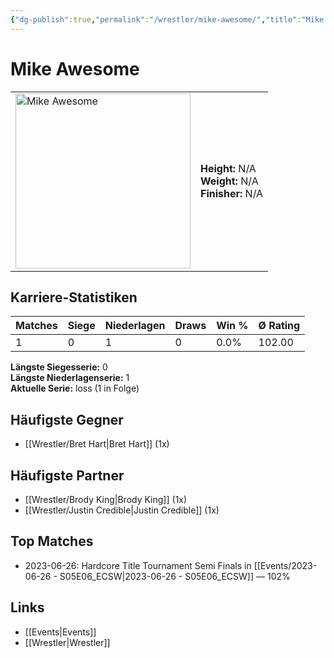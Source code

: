 ```yaml
---
{"dg-publish":true,"permalink":"/wrestler/mike-awesome/","title":"Mike Awesome","tags":["wrestler"],"noteIcon":""}
---
```



# Mike Awesome

<table>
        <tr>
        <td><img src="https://github.com/CptSpaulding1980/choke-slam-wrestling/releases/download/images/Mike_Awesome.png" width="280" alt="Mike Awesome"></td>
        <td>
        <b>Height:</b> N/A<br>
        <b>Weight:</b> N/A<br>
        <b>Finisher:</b> N/A<br>
        </td>
        </tr>
        </table>
        
## Karriere-Statistiken

| Matches | Siege | Niederlagen | Draws | Win % | Ø Rating |
|---------|-------|-------------|-------|-------|-----------|
| 1 | 0 | 1 | 0 | 0.0% | 102.00 |

**Längste Siegesserie:** 0<br>**Längste Niederlagenserie:** 1<br>**Aktuelle Serie:** loss (1 in Folge)


## Häufigste Gegner
- [[Wrestler/Bret Hart\|Bret Hart]] (1x)

## Häufigste Partner
- [[Wrestler/Brody King\|Brody King]] (1x)
- [[Wrestler/Justin Credible\|Justin Credible]] (1x)

## Top Matches
- 2023-06-26: Hardcore Title Tournament Semi Finals in [[Events/2023-06-26 - S05E06_ECSW\|2023-06-26 - S05E06_ECSW]] — 102%

## Links
- [[Events\|Events]]
- [[Wrestler\|Wrestler]]
